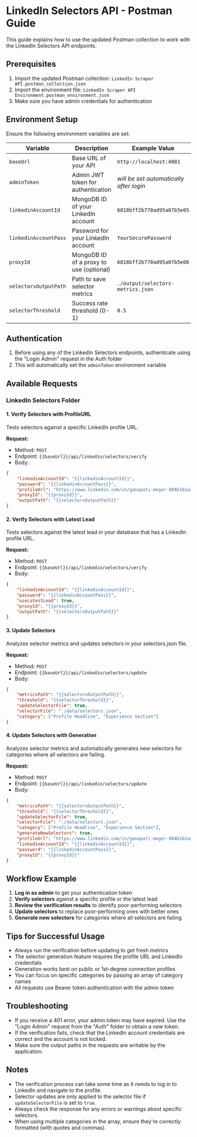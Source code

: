 # LinkedIn Selectors API - Postman Guide

This guide explains how to use the updated Postman collection to work with the LinkedIn Selectors API endpoints.

## Prerequisites

1. Import the updated Postman collection: `LinkedIn Scraper API.postman_collection.json`
2. Import the environment file: `LinkedIn Scraper API Environment.postman_environment.json`
3. Make sure you have admin credentials for authentication

## Environment Setup

Ensure the following environment variables are set:

| Variable | Description | Example Value |
|----------|-------------|---------------|
| `baseUrl` | Base URL of your API | `http://localhost:4001` |
| `adminToken` | Admin JWT token for authentication | *will be set automatically after login* |
| `linkedinAccountId` | MongoDB ID of your LinkedIn account | `6818bff2b770ad95a07b5e05` |
| `linkedinAccountPass` | Password for your LinkedIn account | `YourSecurePassword` |
| `proxyId` | MongoDB ID of a proxy to use (optional) | `6818bff2b770ad95a07b5e06` |
| `selectorsOutputPath` | Path to save selector metrics | `./output/selectors-metrics.json` |
| `selectorThreshold` | Success rate threshold (0-1) | `0.5` |

## Authentication

1. Before using any of the LinkedIn Selectors endpoints, authenticate using the "Login Admin" request in the Auth folder
2. This will automatically set the `adminToken` environment variable

## Available Requests

### LinkedIn Selectors Folder

#### 1. Verify Selectors with ProfileURL

Tests selectors against a specific LinkedIn profile URL.

**Request:**
- Method: `POST`
- Endpoint: `{{baseUrl}}/api/linkedin/selectors/verify`
- Body:
```json
{
    "linkedinAccountId": "{{linkedinAccountId}}",
    "password": "{{linkedinAccountPass}}",
    "profileUrl": "https://www.linkedin.com/in/ganapati-moger-804b1b1a4/",
    "proxyId": "{{proxyId}}",
    "outputPath": "{{selectorsOutputPath}}"
}
```

#### 2. Verify Selectors with Latest Lead

Tests selectors against the latest lead in your database that has a LinkedIn profile URL.

**Request:**
- Method: `POST`
- Endpoint: `{{baseUrl}}/api/linkedin/selectors/verify`
- Body:
```json
{
    "linkedinAccountId": "{{linkedinAccountId}}",
    "password": "{{linkedinAccountPass}}",
    "useLatestLead": true,
    "proxyId": "{{proxyId}}",
    "outputPath": "{{selectorsOutputPath}}"
}
```

#### 3. Update Selectors

Analyzes selector metrics and updates selectors in your selectors.json file.

**Request:**
- Method: `POST`
- Endpoint: `{{baseUrl}}/api/linkedin/selectors/update`
- Body:
```json
{
    "metricsPath": "{{selectorsOutputPath}}",
    "threshold": "{{selectorThreshold}}",
    "updateSelectorFile": true,
    "selectorFile": "./data/selectors.json",
    "category": ["Profile Headline", "Experience Section"]
}
```

#### 4. Update Selectors with Generation

Analyzes selector metrics and automatically generates new selectors for categories where all selectors are failing.

**Request:**
- Method: `POST`
- Endpoint: `{{baseUrl}}/api/linkedin/selectors/update`
- Body:
```json
{
    "metricsPath": "{{selectorsOutputPath}}",
    "threshold": "{{selectorThreshold}}",
    "updateSelectorFile": true,
    "selectorFile": "./data/selectors.json",
    "category": ["Profile Headline", "Experience Section"],
    "generateNewSelectors": true,
    "profileUrl": "https://www.linkedin.com/in/ganapati-moger-804b1b1a4/",
    "linkedinAccountId": "{{linkedinAccountId}}",
    "password": "{{linkedinAccountPass}}",
    "proxyId": "{{proxyId}}"
}
```

## Workflow Example

1. **Log in as admin** to get your authentication token
2. **Verify selectors** against a specific profile or the latest lead
3. **Review the verification results** to identify poor-performing selectors
4. **Update selectors** to replace poor-performing ones with better ones
5. **Generate new selectors** for categories where all selectors are failing

## Tips for Successful Usage

- Always run the verification before updating to get fresh metrics
- The selector generation feature requires the profile URL and LinkedIn credentials
- Generation works best on public or 1st-degree connection profiles
- You can focus on specific categories by passing an array of category names
- All requests use Bearer token authentication with the admin token

## Troubleshooting

- If you receive a 401 error, your admin token may have expired. Use the "Login Admin" request from the "Auth" folder to obtain a new token.
- If the verification fails, check that the LinkedIn account credentials are correct and the account is not locked.
- Make sure the output paths in the requests are writable by the application.

## Notes

- The verification process can take some time as it needs to log in to LinkedIn and navigate to the profile.
- Selector updates are only applied to the selector file if `updateSelectorFile` is set to `true`.
- Always check the response for any errors or warnings about specific selectors.
- When using multiple categories in the array, ensure they're correctly formatted (with quotes and commas).
